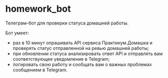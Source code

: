 # homework_bot

Телеграм-бот для проверки статуса домашней работы.

Бот умеет:
 * раз в 10 минут опрашивать API сервиса Практикум.Домашка и проверять статус отправленной на ревью домашней работы;
 * при обновлении статуса анализировать ответ API и отправлять вам соответствующее уведомление в Telegram;
 * логировать свою работу и сообщать вам о важных проблемах сообщением в Telegram.

